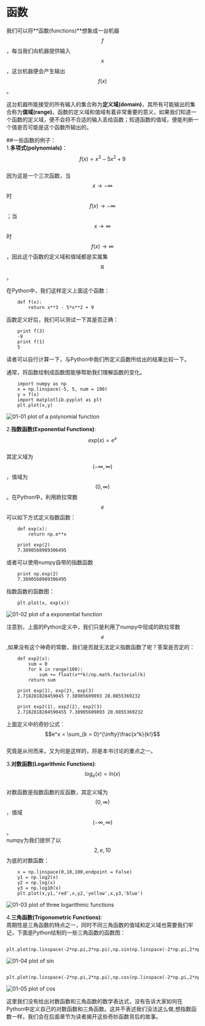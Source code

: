 # 函数
我们可以将**函数(functions)**想象成一台机器$$f$$，每当我们向机器提供输入$$x$$，这台机器便会产生输出$$f(x)$$。  

这台机器所能接受的所有输入的集合称为**定义域(domain)**，其所有可能输出的集合称为**值域(range)**。函数的定义域和值域有着非常重要的意义，如果我们知道一个函数的定义域，便不会将不合适的输入丢给函数；知道函数的值域，便能判断一个值是否可能是这个函数所输出的。

##一些函数的例子：  
1.**多项式(polynomials)**：  
$$f(x)=x^3-5x^2+9$$  
因为这是一个三次函数，当$$x\rightarrow -\infty$$ 时 $$f(x)\rightarrow -\infty$$；当$$x\rightarrow \infty$$ 时$$f(x)\rightarrow \infty$$，因此这个函数的定义域和值域都是实属集$$\mathbb{R}$$。    

在Python中，我们这样定义上面这个函数：    
```
    def f(x):
        return x**3 - 5*x**2 + 9
```
函数定义好后，我们可以测试一下其是否正确：  
```
    print f(3)
    -9
    print f(1)
    5
```
读者可以自行计算一下，与Python中我们所定义函数所给出的结果比较一下。  

通常，将函数绘制成函数图能够帮助我们理解函数的变化。  
```
    import numpy as np
    x = np.linspace(-5, 5, num = 100)
    y = f(x)
    import matplotlib.pyplot as plt
    plt.plot(x,y)
```
![01-01 plot of a polynomial function](images/01-01.png)

2.**指数函数(Exponential Functions)**:   
$$exp(x)=e^x$$  
其定义域为$$(-\infty,\infty)$$，值域为$$(0,\infty)$$。在Python中，利用欧拉常数$$e$$可以如下方式定义指数函数：  
```
    def exp(x):
        return np.e**x
    
    print exp(2)
    7.3890560989306495
```
或者可以使用numpy自带的指数函数  
```
    print np.exp(2)
    7.3890560989306495
```
指数函数的函数图：  
```
    plt.plot(x, exp(x))
```
![01-02 plot of a exponential function](images/01-02expfunction.png)

注意到，上面的Python定义中，我们只是利用了numpy中现成的欧拉常数$$e$$,如果没有这个神奇的常数，我们是否就无法定义指数函数了呢？答案是否定的：   
```
    def exp2(x):
        sum = 0
        for k in range(100):
            sum += float(x**k)/np.math.factorial(k)
        return sum
    
    print exp(1), exp(2), exp(3)
    2.718281828459045 7.38905609893 20.0855369232
    
    print exp2(1), exp2(2), exp2(3)
    2.7182818284590455 7.38905609893 20.0855369232
```   
上面定义中的奇妙公式：  
$$e^x = \sum_{k = 0}^{\infty}\frac{x^k}{k!}$$  
究竟是从何而来，又为何是这样的，将是本书讨论的重点之一。


3.**对数函数(Logarithmic Functions)**:  
$$log_{e}(x)=ln(x)$$  
对数函数是指数函数的反函数，其定义域为$$(0,\infty)$$，值域$$(-\infty,\infty)$$。   
numpy为我们提供了以$$2,e,10$$为底的对数函数：  
```
    x = np.linspace(0,10,100,endpoint = False)
    y1 = np.log2(x)
    y2 = np.log(x)
    y3 = np.log10(x)
    plt.plot(x,y1,'red',x,y2,'yellow',x,y3,'blue')
```
![01-03 plot of three logarithmic functions](images/01-03logfunction.png)

4.**三角函数(Trigonometric Functions)**:  
周期性是三角函数的特点之一，同时不同三角函数的值域和定义域也需要我们牢记，下面是Python绘制的一些三角函数的函数图：
```
    plt.plot(np.linspace(-2*np.pi,2*np.pi),np.sin(np.linspace(-2*np.pi,2*np.pi)))
```
![01-04 plot of sin](images/01-04sin.png)  
```
    plt.plot(np.linspace(-2*np.pi,2*np.pi),np.cos(np.linspace(-2*np.pi,2*np.pi)))
```  
![01-05 plot of cos](images/01-05cos.png)   


这里我们没有给出对数函数和三角函数的数学表达式，没有告诉大家如何在Python中定义自己的对数函数和三角函数。这并不表述我们没法这么做,想指数函数一样，我们会在后面章节为读者揭开这些奇妙函数背后的故事。
